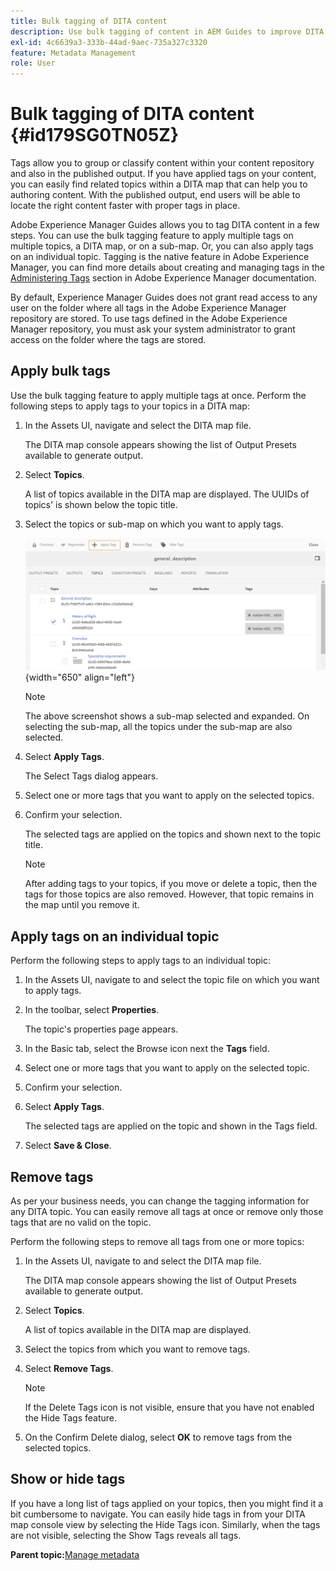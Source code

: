```yaml
---
title: Bulk tagging of DITA content
description: Use bulk tagging of content in AEM Guides to improve DITA content discoverability. Learn how to apply, remove, show, or hide bulk tags on a single or multiple topics.
exl-id: 4c6639a3-333b-44ad-9aec-735a327c3320
feature: Metadata Management
role: User
---
```

# Bulk tagging of DITA content {#id179SG0TN05Z}

Tags allow you to group or classify content within your content repository and also in the published output. If you have applied tags on your content, you can easily find related topics within a DITA map that can help you to authoring content. With the published output, end users will be able to locate the right content faster with proper tags in place.

Adobe Experience Manager Guides allows you to tag DITA content in a few steps. You can use the bulk tagging feature to apply multiple tags on multiple topics, a DITA map, or on a sub-map. Or, you can also apply tags on an individual topic. Tagging is the native feature in Adobe Experience Manager, you can find more details about creating and managing tags in the [Administering Tags](https://experienceleague.adobe.com/docs/experience-manager-cloud-service/sites/authoring/features/tags.html?lang=en) section in Adobe Experience Manager documentation.

By default, Experience Manager Guides does not grant read access to any user on the folder where all tags in the Adobe Experience Manager repository are stored. To use tags defined in the Adobe Experience Manager repository, you must ask your system administrator to grant access on the folder where the tags are stored.

## Apply bulk tags 

Use the bulk tagging feature to apply multiple tags at once. Perform the following steps to apply tags to your topics in a DITA map:

1.  In the Assets UI, navigate and select the DITA map file.

    The DITA map console appears showing the list of Output Presets available to generate output.

1.  Select **Topics**.

    A list of topics available in the DITA map are displayed. The UUIDs of topics' is shown below the topic title.

1.  Select the topics or sub-map on which you want to apply tags.

    ![](images/apply-tags-uuid.png){width="650" align="left"}
    

    >[!NOTE]
    >
    > The above screenshot shows a sub-map selected and expanded. On selecting the sub-map, all the topics under the sub-map are also selected.

1.  Select **Apply Tags**.

    The Select Tags dialog appears.

1.  Select one or more tags that you want to apply on the selected topics.

1.  Confirm your selection.

    The selected tags are applied on the topics and shown next to the topic title.

    >[!NOTE]
    >
    > After adding tags to your topics, if you move or delete a topic, then the tags for those topics are also removed. However, that topic remains in the map until you remove it.


## Apply tags on an individual topic 

Perform the following steps to apply tags to an individual topic:

1.  In the Assets UI, navigate to and select the topic file on which you want to apply tags.

1.  In the toolbar, select **Properties**.

    The topic's properties page appears.

1.  In the Basic tab, select the Browse icon next the **Tags** field.

1.  Select one or more tags that you want to apply on the selected topic.

1.  Confirm your selection.

1.  Select **Apply Tags**.

    The selected tags are applied on the topic and shown in the Tags field.

1.  Select **Save & Close**.


## Remove tags 

As per your business needs, you can change the tagging information for any DITA topic. You can easily remove all tags at once or remove only those tags that are no valid on the topic.

Perform the following steps to remove all tags from one or more topics:

1.  In the Assets UI, navigate to and select the DITA map file.

    The DITA map console appears showing the list of Output Presets available to generate output.

1.  Select **Topics**.

    A list of topics available in the DITA map are displayed.

1.  Select the topics from which you want to remove tags.

1.  Select **Remove Tags**.

    >[!NOTE]
    >
    > If the Delete Tags icon is not visible, ensure that you have not enabled the Hide Tags feature.

1.  On the Confirm Delete dialog, select **OK** to remove tags from the selected topics.


## Show or hide tags 

If you have a long list of tags applied on your topics, then you might find it a bit cumbersome to navigate. You can easily hide tags in from your DITA map console view by selecting the Hide Tags icon. Similarly, when the tags are not visible, selecting the Show Tags reveals all tags.

**Parent topic:**[Manage metadata](manage-metadata.md)
